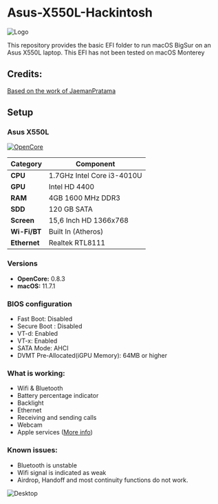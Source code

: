 # Asus-X550L-Hackintosh
![Logo](https://www.podfeet.com/blog/wp-content/uploads/2022/02/OpenCore-Logo-bg.png)

This repository provides the basic EFI folder to run macOS BigSur on an Asus X550L laptop. This EFI has not been tested on macOS Monterey
## Credits:
[Based on the work of JaemanPratama](https://github.com/JaemanPratama/Hackintosh-EFI-Library-Asus-A455L-X455L-Model)
## Setup
### Asus X550L

[![OpenCore](https://img.shields.io/badge/OpenCore-v0.8.3-blue?style=flat&logo=okta)](https://github.com/acidanthera/OpenCorePkg)

| **Category**   | **Component**                 		
|----------------|--------------------------------------|
|**CPU**		       |1.7GHz Intel Core i3-4010U	 		            |										      
|**GPU**		       |Intel HD 4400				     		 										       |
|**RAM**         |4GB 1600 MHz DDR3               		   |
|**SDD**         |120 GB SATA	 		                |
|**Screen**       |15,6 Inch HD	1366x768	 		               |										      
|**Wi-Fi/BT**    |Built In (Atheros) 			     		                |	     
|**Ethernet**    |Realtek RTL8111				 		                    |										      								      

### Versions
- **OpenCore:** 0.8.3
- **macOS:** 11.7.1 

### BIOS configuration
- Fast Boot: Disabled
- Secure Boot : Disabled
- VT-d: Enabled
- VT-x: Enabled
- SATA Mode: AHCI
- DVMT Pre-Allocated(iGPU Memory): 64MB or higher

### What is working:
- Wifi & Bluetooth
- Battery percentage indicator
- Backlight	
- Ethernet
- Receiving and sending calls
- Webcam
- Apple services ([More info](https://dortania.github.io/OpenCore-Post-Install/universal/iservices.html))


### Known issues:
- Bluetooth is unstable
- Wifi signal is indicated as weak
- Airdrop, Handoff and most continuity functions do not work.

![Desktop](https://cdn.discordapp.com/attachments/489435134253203456/1035873972669120533/Capture_decran_2022-10-29_a_13.06.33.png)
